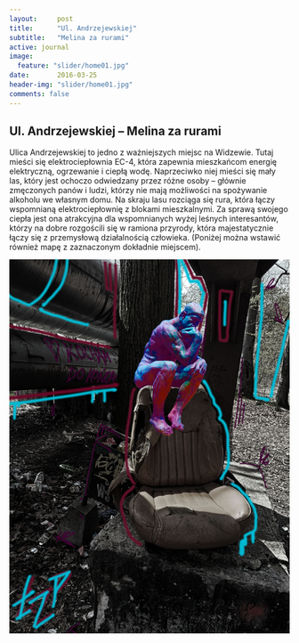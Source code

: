 ```yaml
---
layout:     post
title:      "Ul. Andrzejewskiej"
subtitle:   "Melina za rurami"
active: journal
image:
  feature: "slider/home01.jpg"
date:       2016-03-25
header-img: "slider/home01.jpg"
comments: false
---
```


## Ul. Andrzejewskiej – Melina za rurami

Ulica Andrzejewskiej to jedno z ważniejszych miejsc na Widzewie. Tutaj mieści się elektrociepłownia EC-4, która zapewnia mieszkańcom energię elektryczną, ogrzewanie i ciepłą wodę. Naprzeciwko niej mieści się mały las, który jest ochoczo odwiedzany przez różne osoby – głównie zmęczonych panów i ludzi, którzy nie mają możliwości na spożywanie alkoholu we własnym domu. Na skraju lasu rozciąga się rura, która łączy wspomnianą elektrociepłownię z blokami mieszkalnymi. Za sprawą swojego ciepła jest ona atrakcyjna dla wspomnianych wyżej leśnych interesantów, którzy na dobre rozgościli się w ramiona przyrody, która majestatycznie łączy się z przemysłową działalnością człowieka.
(Poniżej można wstawić również mapę z zaznaczonym dokładnie miejscem).

![home01](/img/slider/home01.jpg "home01")

